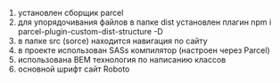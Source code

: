 1. установлен сборщик parcel
2. для упорядочивания файлов в папке dist установлен плагин
   npm i parcel-plugin-custom-dist-structure -D
3. в папке src (sorce) находится навигация по сайту
4. в проекте использован SASs компилятор (настроен через Parcel)
5. использована ВЕМ технология по написанию классов
6. основной шрифт сайт Roboto

